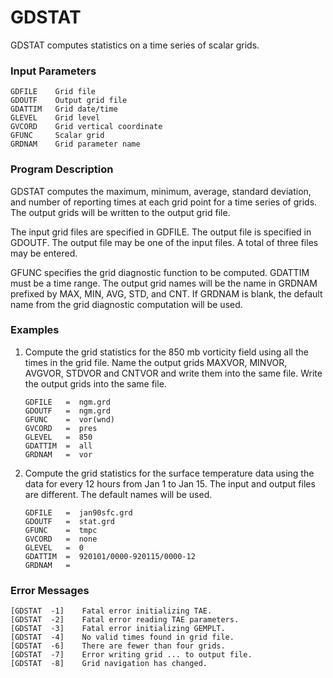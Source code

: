 # GDSTAT

GDSTAT computes statistics on a time series of scalar grids.


### Input Parameters
 
    GDFILE    Grid file
    GDOUTF    Output grid file
    GDATTIM   Grid date/time
    GLEVEL    Grid level
    GVCORD    Grid vertical coordinate
    GFUNC     Scalar grid
    GRDNAM    Grid parameter name
 
 
### Program Description
 
GDSTAT computes the maximum, minimum, average, standard
deviation, and number of reporting times at each grid point
for a time series of grids.  The output grids will be
written to the output grid file.

The input grid files are specified in GDFILE.  The output
file is specified in GDOUTF.  The output file may be one of
the input files.  A total of three files may be entered.

GFUNC specifies the grid diagnostic function to be computed.
GDATTIM must be a time range.  The output grid names will
be the name in GRDNAM prefixed by MAX, MIN, AVG, STD, and CNT.
If GRDNAM is blank, the default name from the grid diagnostic
computation will be used.


### Examples
 
1.  Compute the grid statistics for the 850 mb vorticity
    field using all the times in the grid file.  Name
    the output grids MAXVOR, MINVOR, AVGVOR, STDVOR and CNTVOR
    and write them into the same file.  Write the output grids
    into the same file.

        GDFILE   =  ngm.grd
        GDOUTF   =  ngm.grd
        GFUNC    =  vor(wnd)
        GVCORD   =  pres
        GLEVEL   =  850
        GDATTIM  =  all
        GRDNAM   =  vor

2.  Compute the grid statistics for the surface temperature
    data using the data for every 12 hours from Jan 1 to
    Jan 15.  The input and output files are different.  The
    default names will be used.

        GDFILE   =  jan90sfc.grd
        GDOUTF   =  stat.grd
        GFUNC    =  tmpc
        GVCORD   =  none
        GLEVEL   =  0
        GDATTIM  =  920101/0000-920115/0000-12
        GRDNAM   =


### Error Messages
 
    [GDSTAT  -1]    Fatal error initializing TAE.
    [GDSTAT  -2]    Fatal error reading TAE parameters.
    [GDSTAT  -3]    Fatal error initializing GEMPLT.
    [GDSTAT  -4]    No valid times found in grid file.
    [GDSTAT  -6]    There are fewer than four grids.
    [GDSTAT  -7]    Error writing grid ... to output file.
    [GDSTAT  -8]    Grid navigation has changed.
